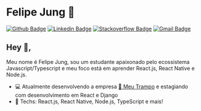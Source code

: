 # Felipe Jung :guitar:
[![Github Badge](https://img.shields.io/badge/-Github-000?style=flat-square&logo=Github&logoColor=white&link=https://github.com/felipe-jm)](https://github.com/felipe-jm)
[![Linkedin Badge](https://img.shields.io/badge/-LinkedIn-blue?style=flat-square&logo=Linkedin&logoColor=white&link=https://www.linkedin.com/in/felipe-jung/)](https://www.linkedin.com/in/felipe-jung/)
[![Stackoverflow Badge](https://img.shields.io/badge/-Stackoverflow-4CA143?style=flat-square&logo=Stackoverflow&logoColor=white&link=https://stackoverflow.com/users/11437355/felipe-jung-de-mattos)](https://stackoverflow.com/users/11437355/felipe-jung-de-mattos)
[![Gmail Badge](https://img.shields.io/badge/-Gmail-c14438?style=flat-square&logo=Gmail&logoColor=white&link=mailto:felipemattoseu@gmail.com)](mailto:felipemattoseu@gmail.com)

## Hey 👋, 
Meu nome é Felipe Jung, sou um estudante apaixonado pelo ecossistema Javascript/Typescript e meu foco está em aprender React.js, React Native e Node.js.

- :computer: Atualmente desenvolvendo a empresa [:blue_heart: Meu Trampo](https://meutrampo.com) e estagiando com desenvolvimento em React e Django
- :rocket: Techs: React.js, React Native, Node.js, TypeScript e mais!

